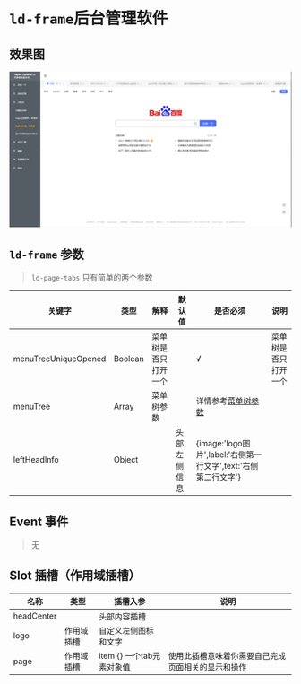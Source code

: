 # `ld-frame`后台管理软件

## 效果图

  ![效果图](../effect/ld-frame.png)

## `ld-frame` 参数

> `ld-page-tabs` 只有简单的两个参数

|关键字|类型|解释|默认值|是否必须|说明|
|-|-|-|-|-|-|
|menuTreeUniqueOpened|Boolean|菜单树是否只打开一个||√|菜单树是否只打开一个|
|menuTree|Array|菜单树参数||详情参考[菜单树参数](./ld-menu-tree.md##`ld-menu-tree`属性)||
|leftHeadInfo|Object||头部左侧信息|{image:'logo图片',label:'右侧第一行文字',text:'右侧第二行文字'}|||


## Event 事件
 > 无

## Slot 插槽（作用域插槽）
|名称|类型|插槽入参|说明|
|-|-|-|-|
|headCenter||头部内容插槽|
|logo|作用域插槽|自定义左侧图标和文字|
|page|作用域插槽|item {} 一个tab元素对象值|使用此插槽意味着你需要自己完成页面相关的显示和操作|

